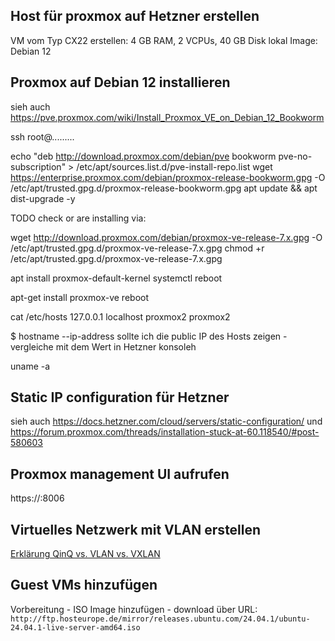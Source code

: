 ## Host für proxmox auf Hetzner erstellen

VM vom Typ CX22 erstellen: 4 GB RAM, 2 VCPUs, 40 GB Disk lokal
Image: Debian 12


## Proxmox auf Debian 12 installieren

sieh auch https://pve.proxmox.com/wiki/Install_Proxmox_VE_on_Debian_12_Bookworm

ssh root@.........

echo "deb http://download.proxmox.com/debian/pve bookworm pve-no-subscription" > /etc/apt/sources.list.d/pve-install-repo.list
wget https://enterprise.proxmox.com/debian/proxmox-release-bookworm.gpg -O /etc/apt/trusted.gpg.d/proxmox-release-bookworm.gpg
apt update && apt dist-upgrade -y

TODO check or are installing via:

wget http://download.proxmox.com/debian/proxmox-ve-release-7.x.gpg -O /etc/apt/trusted.gpg.d/proxmox-ve-release-7.x.gpg
chmod +r /etc/apt/trusted.gpg.d/proxmox-ve-release-7.x.gpg


apt install proxmox-default-kernel
systemctl reboot

apt-get install proxmox-ve
reboot


cat /etc/hosts
127.0.0.1 localhost
<server-ip> proxmox2 proxmox2

$ hostname --ip-address
sollte ich die public IP des Hosts zeigen - vergleiche mit dem Wert in Hetzner konsoleh

uname -a



## Static IP configuration für Hetzner

sieh auch https://docs.hetzner.com/cloud/servers/static-configuration/
und https://forum.proxmox.com/threads/installation-stuck-at-60.118540/#post-580603



## Proxmox management UI aufrufen

https://<your-server-ip-address>:8006


## Virtuelles Netzwerk mit VLAN erstellen

[Erklärung QinQ vs. VLAN vs. VXLAN ](https://community.fs.com/de/article/qinq-vs-vlan-vs-vxlan.html)


## Guest VMs hinzufügen

Vorbereitung - ISO Image hinzufügen - download über URL:
`http://ftp.hosteurope.de/mirror/releases.ubuntu.com/24.04.1/ubuntu-24.04.1-live-server-amd64.iso`
